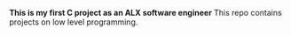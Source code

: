 **This is my first C project as an ALX software engineer**
This repo contains projects on low level programming.

